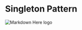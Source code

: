 # Singleton Pattern

![Markdown Here logo](http://blogfiles.naver.net/MjAxNzA1MThfMTUy/MDAxNDk1MDY2MDE2NjQ3.-MZJovPxzE2BMmgujRu8ohnfIpV_tIpyry1x9m0w9hEg.vDx6_z5_sEYGPTNfWEaYSsDhpLRdiDtlDTfLJeXDJy0g.PNG.jp302119/Singleton.png)
